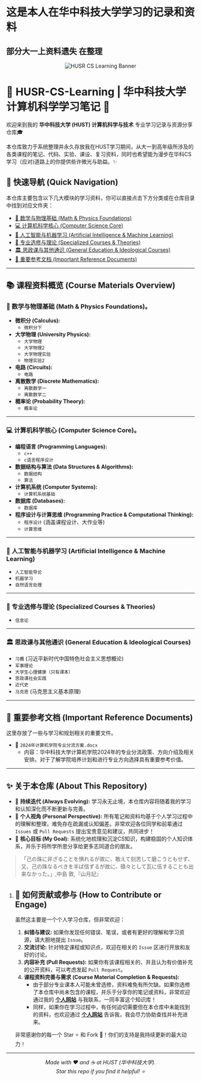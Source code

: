 # 这是本人在华中科技大学学习的记录和资料
## 部分大一上资料遗失 在整理

<p align="center">
  <img src="https://img.shields.io/badge/HUST-CS%20Learning-%23007ACC?style=for-the-badge&logo=github" alt="HUSR CS Learning Banner"/>
</p>

# 🚀 HUSR-CS-Learning | 华中科技大学 计算机科学学习笔记 🧠

欢迎来到我的 **华中科技大学 (HUST) 计算机科学与技术** 专业学习记录与资源分享仓库🎓

本仓库致力于系统整理并永久存放我在HUST学习期间，从大一到高年级所涉及的各类课程的笔记、代码、实验、课设、复习资料，同时也希望能为漫步在华科CS学习（应对)道路上的你提供些许微光与助益。✨

## 🧭 快速导航 (Quick Navigation)

本仓库主要包含以下几大模块的学习资料，你可以直接点击下方分类或在仓库目录中找到对应文件夹：

* [🧮 数学与物理基础 (Math & Physics Foundations)](#-数学与物理基础-math--physics-foundations)
* [💻 计算机科学核心 (Computer Science Core)](#-计算机科学核心-computer-science-core)
* [🤖 人工智能与机器学习 (Artificial Intelligence & Machine Learning)](#-人工智能与机器学习-artificial-intelligence--machine-learning)
* [📡 专业选修与理论 (Specialized Courses & Theories)](#-专业选修与理论-specialized-courses--theories)
* [🏛️ 思政课与其他通识 (General Education & Ideological Courses)](#️-思政课与其他通识-general-education--ideological-courses)
* [📄 重要参考文档 (Important Reference Documents)](#-重要参考文档-important-reference-documents)

---

## 📚 课程资料概览 (Course Materials Overview)

### 🧮 数学与物理基础 (Math & Physics Foundations)。

* **微积分 (Calculus):**
    * `微积分下`
* **大学物理 (University Physics):**
    * `大学物理`
    * `大学物理2`
    * `大学物理实验`
    * `物理实验2`
* **电路 (Circuits):**
    * `电路`
* **离散数学 (Discrete Mathematics):**
    * `离散数学一`
    * `离散数学二`
* **概率论 (Probability Theory):**
    * `概率论`

---

### 💻 计算机科学核心 (Computer Science Core)。

* **编程语言 (Programming Languages):**
    * `c++`
    * `c语言程序设计`
* **数据结构与算法 (Data Structures & Algorithms):**
    * `数据结构`
    * `算法`
* **计算机系统 (Computer Systems):**
    * `计算机系统基础`
* **数据库 (Databases):**
    * `数据库`
* **程序设计与计算思维 (Programming Practice & Computational Thinking):**
    * `程序设计` (涵盖课程设计、大作业等)
    * `计算思维`

---

### 🤖 人工智能与机器学习 (Artificial Intelligence & Machine Learning)

* `人工智能导论`
* `机器学习`
* `自然语言处理`

---

### 📡 专业选修与理论 (Specialized Courses & Theories)

* `信息论`

---

### 🏛️ 思政课与其他通识 (General Education & Ideological Courses)

* `习概` (习近平新时代中国特色社会主义思想概论)
* `军事理论`
* `大学生心理健康（只有课本）`
* `思政课社会实践`
* `近代史`
* `马克思` (马克思主义基本原理)

---

## 📄 重要参考文档 (Important Reference Documents)

这里存放了一些与学习和规划相关的重要文件。

* 📁 `2024年计算机学院专业分流方案.docx`
    * 内容：华中科技大学计算机学院2024年的专业分流政策、方向介绍及相关安排。对于了解学院培养计划和进行专业方向选择具有重要参考价值。

---

## ✨ 关于本仓库 (About This Repository)

* 🌱 **持续迭代 (Always Evolving):** 学习永无止境，本仓库内容将随着我的学习和认知深化而不断更新与完善。
* 📝 **个人视角 (Personal Perspective):** 所有笔记和资料均基于个人学习过程中的理解和整理，难免存在疏漏或认知偏差。非常欢迎各位同学和前辈通过 `Issues` 或 `Pull Requests` 提出宝贵意见和建议，共同进步！
* 🎯 **核心目标 (My Goal):** 系统化地梳理和沉淀CS知识，构建稳固的个人知识体系，并乐于将所学所思分享给更多志同道合的朋友。

> 「己の珠に非ざることを惧れるが故に、敢えて刻苦して磨こうともせず、又、己の珠なるべきを半ば信ずるが故に、碌々として瓦に伍することも出来なかった。」,中島 敦,『山月記』

1. ## 🤝 如何贡献或参与 (How to Contribute or Engage)

   虽然这主要是一个个人学习仓库，但非常欢迎：

   1.  **纠错与建议:** 如果你发现任何错误、笔误，或者有更好的理解和学习资源，请大胆地提出 `Issue`。
   2.  **交流讨论:** 针对特定课程或知识点，欢迎在相关的 `Issue` 区进行开放和友好的讨论。
   3.  **内容补充 (Pull Requests):** 如果你有该课程相关的、并且认为有价值补充的公开资料，可以考虑发起 `Pull Request`。
   4.  **课程资料完善与需求 (Course Material Completion & Requests):**
       * 由于部分专业课本人可能未曾选修，资料难免有所欠缺。如果你选修了本仓库中尚未包含的课程，并乐于分享你的笔记或资料，非常欢迎通过我的 **[个人网站](https://yuhangchen1.github.io/)** 与我联系，一同丰富这个知识库！
       * 同样，如果你在学习过程中，有任何迫切需要但在本仓库中未能找到的资料，也欢迎通过 **[个人网站](https://yuhangchen1.github.io/)** 告诉我，我会尽力协助查找并补充进来。

   非常感谢你的每一个 Star ⭐ 和 Fork 🍴！你们的支持是我持续更新的最大动力！

---

<p align="center">
  <em> Made with ❤️ and ☕ at HUST (华中科技大学). </em> <br>
  <em> Star this repo if you find it helpful! ⭐ </em>
</p>
